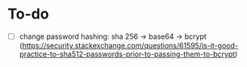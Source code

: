 # To-do

- [ ] change password hashing: sha 256 -> base64 -> bcrypt (https://security.stackexchange.com/questions/61595/is-it-good-practice-to-sha512-passwords-prior-to-passing-them-to-bcrypt)
